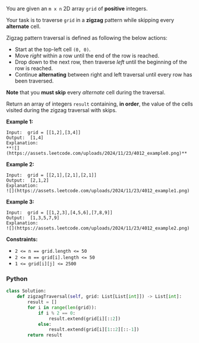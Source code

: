 You are given an  `m x n`  2D array  `grid`  of  **positive**  integers.

Your task is to traverse  `grid`  in a  **zigzag**  pattern while skipping every  **alternate**  cell.

Zigzag pattern traversal is defined as following the below actions:

- Start at the top-left cell  `(0, 0)`.
- Move  _right_  within a row until the end of the row is reached.
- Drop down to the next row, then traverse  _left_  until the beginning of the row is reached.
- Continue  **alternating**  between right and left traversal until every row has been traversed.

**Note** that you  **must skip**  every  _alternate_  cell during the traversal.

Return an array of integers  `result`  containing,  **in order**, the value of the cells visited during the zigzag
traversal with skips.

**Example 1:**

```
Input:  grid = [[1,2],[3,4]]
Output:  [1,4]
Explanation:
**![](https://assets.leetcode.com/uploads/2024/11/23/4012_example0.png)**
```

**Example 2:**

```
Input:  grid = [[2,1],[2,1],[2,1]]
Output:  [2,1,2]
Explanation:
![](https://assets.leetcode.com/uploads/2024/11/23/4012_example1.png)
```

**Example 3:**

```
Input:  grid = [[1,2,3],[4,5,6],[7,8,9]]
Output:  [1,3,5,7,9]
Explanation:
![](https://assets.leetcode.com/uploads/2024/11/23/4012_example2.png)
```

**Constraints:**

- `2 <= n == grid.length <= 50`
- `2 <= m == grid[i].length <= 50`
- `1 <= grid[i][j] <= 2500`

### Python

```python
class Solution:
    def zigzagTraversal(self, grid: List[List[int]]) -> List[int]:
        result = []
        for i in range(len(grid)):
            if i % 2 == 0:
                result.extend(grid[i][::2])
            else:
                result.extend(grid[i][1::2][::-1])
        return result
```